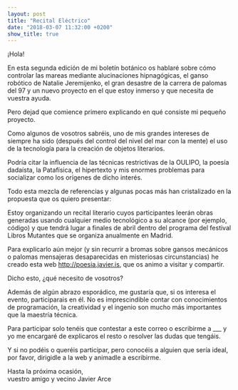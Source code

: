 ```yaml
---
layout: post
title: "Recital Eléctrico"
date: "2018-03-07 11:32:00 +0200"
show_title: true
---
```


¡Hola!

En esta segunda edición de mi boletín botánico os hablaré sobre cómo controlar
las mareas mediante alucinaciones hipnagógicas, el ganso robótico de Natalie
Jeremijenko, el gran desastre de la carrera de palomas del 97 y un nuevo
proyecto en el que estoy inmerso y que necesita de vuestra ayuda.

<!-- more -->

Pero dejad que comience primero explicando en qué consiste mi pequeño proyecto.

Como algunos de vosotros sabréis, uno de mis grandes intereses de siempre ha
sido (después del control del nivel del mar con la mente) el uso de la
tecnología para la creación de objetos literarios. 

Podría citar la influencia de las técnicas restrictivas de la OULIPO, la poesía
dadaísta, la Patafísica, el  hipertexto y mis enormes problemas para socializar
como los orígenes de dicho interés. 

Todo esta mezcla de referencias y algunas pocas más han cristalizado en la
propuesta que os quiero presentar:
 
Estoy organizando un recital literario cuyos participantes leerán obras
generadas usando cualquier medio tecnológico a su alcance (por ejemplo, código)
y que tendrá lugar a finales de abril dentro del programa del festival Libros
Mutantes que se organiza anualmente en Madrid.

Para explicarlo aún mejor (y sin recurrir a bromas sobre gansos mecánicos o
palomas mensajeras desaparecidas en misteriosas circunstancias) he creado esta
web http://poesia.javier.is, que os animo a visitar y compartir.

Dicho esto, ¿qué necesito de vosotros?

Además de algún abrazo esporádico, me gustaría que, si os interesa el evento,
participarais en él. No es imprescindible contar con conocimientos de
programación, la creatividad y el ingenio son mucho más importantes que la
maestría técnica.

Para participar solo tenéis que contestar a este correo o escribirme a
___ y yo me encargaré de explicaros el resto o resolver las
dudas que tengáis.

Y si no podéis o queréis participar, pero conocéis a alguien que sería ideal,
por favor, dirigidle a la web y animadle a escribirme.

Hasta la próxima ocasión,   
vuestro amigo y vecino Javier Arce


